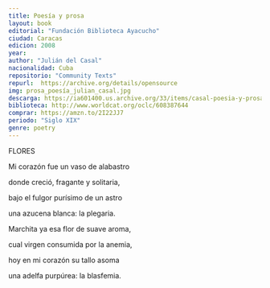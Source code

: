 ```yaml
---
title: Poesía y prosa
layout: book
editorial: "Fundación Biblioteca Ayacucho"
ciudad: Caracas
edicion: 2008
year: 
author: "Julián del Casal"
nacionalidad: Cuba
repositorio: "Community Texts"
repurl:  https://archive.org/details/opensource
img: prosa_poesía_julian_casal.jpg
descarga: https://ia601400.us.archive.org/33/items/casal-poesia-y-prosa/Casal_Poes%C3%ADa%20y%20prosa.pdf
biblioteca: http://www.worldcat.org/oclc/608387644
comprar: https://amzn.to/2I22JJ7
periodo: "Siglo XIX"
genre: poetry
---
```

 

FLORES
 
Mi corazón fue un vaso de alabastro
 
donde creció, fragante y solitaria,
 
bajo el fulgor purísimo de un astro
 
una azucena blanca: la plegaria.
 
 
Marchita ya esa flor de suave aroma,
 
cual virgen consumida por la anemia,
 
hoy en mi corazón su tallo asoma
 
una adelfa purpúrea: la blasfemia.

